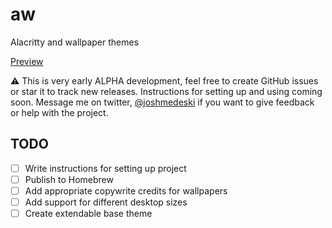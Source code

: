 # aw

Alacritty and wallpaper themes

[Preview](https://twitter.com/joshmedeski/status/1423723525999931397)

⚠️ This is very early ALPHA development, feel free to create GitHub issues or star it to track new releases. Instructions for setting up and using coming soon. Message me on twitter, [@joshmedeski](https://twitter.com/joshmedeski) if you want to give feedback or help with the project.


## TODO

- [ ] Write instructions for setting up project
- [ ] Publish to Homebrew
- [ ] Add appropriate copywrite credits for wallpapers
- [ ] Add support for different desktop sizes
- [ ] Create extendable base theme
